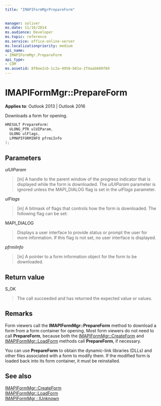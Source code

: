 ```yaml
---
title: "IMAPIFormMgrPrepareForm"
 
 
manager: soliver
ms.date: 11/16/2014
ms.audience: Developer
ms.topic: reference
ms.service: office-online-server
ms.localizationpriority: medium
api_name:
- IMAPIFormMgr.PrepareForm
api_type:
- COM
ms.assetid: 8f8ee2cb-1c2a-4958-b01e-2f4aab689f89
---
```


# IMAPIFormMgr::PrepareForm

**Applies to**: Outlook 2013 | Outlook 2016
  
Downloads a form for opening.
  
```cpp
HRESULT PrepareForm(
  ULONG_PTR ulUIParam,
  ULONG ulFlags,
  LPMAPIFORMINFO pfrmiInfo
);
```

## Parameters

 _ulUIParam_
  
> [in] A handle to the parent window of the progress indicator that is displayed while the form is downloaded. The _ulUIParam_ parameter is ignored unless the MAPI_DIALOG flag is set in the _ulFlags_ parameter.

 _ulFlags_
  
> [in] A bitmask of flags that controls how the form is downloaded. The following flag can be set:

MAPI_DIALOG
  
> Displays a user interface to provide status or prompt the user for more information. If this flag is not set, no user interface is displayed.

 _pfrmiInfo_
  
> [in] A pointer to a form information object for the form to be downloaded.

## Return value

S_OK
  
> The call succeeded and has returned the expected value or values.

## Remarks

Form viewers call the **IMAPIFormMgr::PrepareForm** method to download a form from a form container for opening. Most form viewers do not need to call **PrepareForm**, because both the [IMAPIFormMgr::CreateForm](imapiformmgr-createform.md) and [IMAPIFormMgr::LoadForm](imapiformmgr-loadform.md) methods call **PrepareForm**, if necessary.
  
You can use **PrepareForm** to obtain the dynamic-link libraries (DLLs) and other files associated with a form to modify them. If the modified form is loaded back into its form container, it must be reinstalled.
  
## See also

[IMAPIFormMgr::CreateForm](imapiformmgr-createform.md)  
[IMAPIFormMgr::LoadForm](imapiformmgr-loadform.md)  
[IMAPIFormMgr : IUnknown](imapiformmgriunknown.md)

